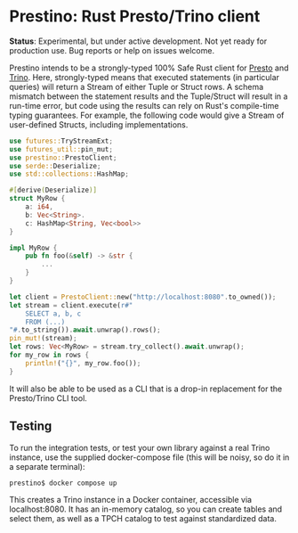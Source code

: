 # Prestino: Rust Presto/Trino client

**Status**: Experimental, but under active development.  Not yet ready for production use.  Bug reports or help on issues welcome.

Prestino intends to be a strongly-typed 100% Safe Rust client for [Presto](https://prestodb.io/) and [Trino](https://trino.io/).
Here, strongly-typed means that executed statements (in particular queries) will return a Stream of either Tuple or Struct rows.
A schema mismatch between the statement results and the Tuple/Struct will result in a run-time error, but code using the results
can rely on Rust's compile-time typing guarantees. For example, the following code would give a Stream of user-defined Structs,
including implementations.

```rs
use futures::TryStreamExt;
use futures_util::pin_mut;
use prestino::PrestoClient;
use serde::Deserialize;
use std::collections::HashMap;

#[derive(Deserialize)]
struct MyRow {
    a: i64,
    b: Vec<String>.
    c: HashMap<String, Vec<bool>>
}

impl MyRow {
    pub fn foo(&self) -> &str {
        ...
    }
}

let client = PrestoClient::new("http://localhost:8080".to_owned());
let stream = client.execute(r#"
    SELECT a, b, c
    FROM (...)
"#.to_string()).await.unwrap().rows();
pin_mut!(stream);
let rows: Vec<MyRow> = stream.try_collect().await.unwrap();
for my_row in rows {
    println!("{}", my_row.foo());
}
```

It will also be able to be used as a CLI that is a drop-in replacement for the Presto/Trino CLI tool.

## Testing

To run the integration tests, or test your own library against a real Trino instance, use the
supplied docker-compose file (this will be noisy, so do it in a separate terminal):

```
prestino$ docker compose up
```

This creates a Trino instance in a Docker container, accessible via localhost:8080.  It has an
in-memory catalog, so you can create tables and select them, as well as a TPCH catalog to test
against standardized data.
